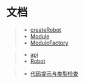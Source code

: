 # 文档

> - [createRobot](./createrobot)
> - [Module](./module)
> - [ModuleFactory](./modulefactory)

> - [api](./api)
> - [Robot](./robot)

> - [代码提示与类型检查](./typeinferrence)